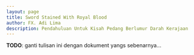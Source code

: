 ```yaml
---
layout: page
title: Sword Stained With Royal Blood
author: FX. Adi Lima
description: Pendahuluan Untuk Kisah Pedang Berlumur Darah Kerajaan
---
```


**TODO**: ganti tulisan ini dengan dokument yangs sebenarnya...

